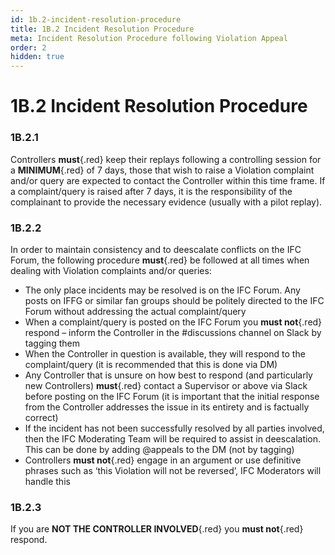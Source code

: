 ```yaml
---
id: 1b.2-incident-resolution-procedure
title: 1B.2 Incident Resolution Procedure
meta: Incident Resolution Procedure following Violation Appeal
order: 2
hidden: true
---
```


# 1B.2  Incident Resolution Procedure

 

### 1B.2.1    

Controllers **must**{.red} keep their replays following a controlling session for a **MINIMUM**{.red} of 7 days, those that wish to raise a Violation complaint and/or query are expected to contact the Controller within this time frame. If a complaint/query is raised after 7 days, it is the responsibility of the complainant to provide the necessary evidence (usually with a pilot replay).



### 1B.2.2    

In order to maintain consistency and to deescalate conflicts on the IFC Forum, the following procedure **must**{.red} be followed at all times when dealing with Violation complaints and/or queries:

 

 -    The only place incidents may be resolved is on the IFC Forum. Any posts on IFFG or similar fan groups should be politely directed to the IFC Forum without addressing the actual complaint/query
 -    When a complaint/query is posted on the IFC Forum you **must not**{.red} respond – inform the Controller in the #discussions channel on Slack by tagging them
 -    When the Controller in question is available, they will respond to the complaint/query (it is recommended that this is done via DM)
 -    Any Controller that is unsure on how best to respond (and particularly new Controllers) **must**{.red} contact a Supervisor or above via Slack before posting on the IFC Forum (it is important that the initial response from the Controller addresses the issue in its entirety and is factually correct)
 -    If the incident has not been successfully resolved by all parties involved, then the IFC Moderating Team will be required to assist in deescalation. This can be done by adding @appeals to the DM (not by tagging)
 -    Controllers **must not**{.red} engage in an argument or use definitive phrases such as ‘this Violation will not be reversed’, IFC Moderators will handle this



### 1B.2.3    

If you are **NOT THE CONTROLLER INVOLVED**{.red} you **must not**{.red} respond.

 